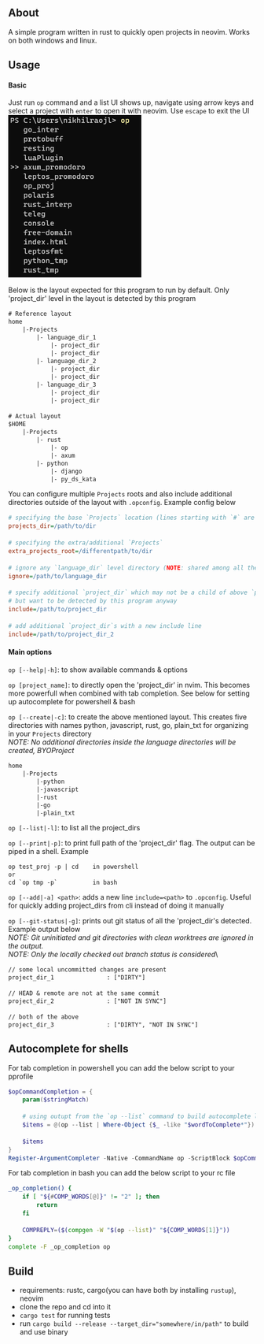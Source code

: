 ## About

A simple program written in rust to quickly open projects in neovim. Works on both windows and linux.

## Usage

#### Basic

Just run `op` command and a list UI shows up, navigate using arrow keys and select a project with `enter` to open it with neovim.
Use `escape` to exit the UI\
![](./media/op_nvim.png)

Below is the layout expected for this program to run by default. Only 'project_dir' level in the layout is detected by this program

```
# Reference layout
home
    |-Projects
        |- language_dir_1
            |- project_dir
            |- project_dir
        |- language_dir_2
            |- project_dir
            |- project_dir
        |- language_dir_3
            |- project_dir
            |- project_dir

# Actual layout
$HOME
    |-Projects
        |- rust
            |- op
            |- axum
        |- python
            |- django
            |- py_ds_kata
```

You can configure multiple `Projects` roots and also include additional directories outside of the layout with `.opconfig`. Example config below

```ini
# specifying the base `Projects` location (lines starting with `#` are ignored)
projects_dir=/path/to/dir

# specifying the extra/additional `Projects`
extra_projects_root=/differentpath/to/dir

# ignore any `language_dir` level directory (NOTE: shared among all the `Project` roots)
ignore=/path/to/language_dir

# specify additional `project_dir` which may not be a child of above `projects_dir`
# but want to be detected by this program anyway
include=/path/to/project_dir

# add additional `project_dir`s with a new include line
include=/path/to/project_dir_2
```

#### Main options

`op [--help|-h]`: to show available commands & options

`op [project_name]`: to directly open the 'project_dir' in nvim.
This becomes more powerfull when combined with tab completion.
See below for setting up autocomplete for powershell & bash

`op [--create|-c]`: to create the above mentioned layout.
This creates five directories with names python, javascript, rust, go, plain_txt for organizing in your `Projects` directory\
_NOTE: No additional directories inside the language directories will be created, BYOProject_

```
home
    |-Projects
        |-python
        |-javascript
        |-rust
        |-go
        |-plain_txt
```

`op [--list|-l]`: to list all the project_dirs

`op [--print|-p]`: to print full path of the 'project_dir' flag. The output can be piped in a shell. Example

```
op test_proj -p | cd    in powershell
or
cd `op tmp -p`          in bash
```

`op [--add|-a] <path>`: adds a new line `include=<path>` to `.opconfig`. Useful for quickly adding project_dirs from cli instead of doing it manually

`op [--git-status|-g]`: prints out git status of all the 'project_dir's detected. Example output below\
_NOTE: Git uninitiated and git directories with clean worktrees are ignored in the output._\
_NOTE: Only the locally checked out branch status is considered_\

```
// some local uncommitted changes are present
project_dir_1               : ["DIRTY"] 

// HEAD & remote are not at the same commit
project_dir_2               : ["NOT IN SYNC"] 

// both of the above
project_dir_3               : ["DIRTY", "NOT IN SYNC"] 
```


## Autocomplete for shells

For tab completion in powershell you can add the below script to your pprofile

```powershell
$opCommandCompletion = {
    param($stringMatch)

    # using outupt from the `op --list` command to build autocomplete list
    $items = @(op --list | Where-Object {$_ -like "$wordToComplete*"})

    $items
}
Register-ArgumentCompleter -Native -CommandName op -ScriptBlock $opCommandCompletion
```

For tab completion in bash you can add the below script to your rc file

```bash
_op_completion() {
	if [ "${#COMP_WORDS[@]}" != "2" ]; then
		return
	fi

	COMPREPLY=($(compgen -W "$(op --list)" "${COMP_WORDS[1]}"))
}
complete -F _op_completion op
```

## Build

- requirements: rustc, cargo(you can have both by installing `rustup`), neovim
- clone the repo and cd into it
- `cargo test` for running tests
- run `cargo build --release --target_dir="somewhere/in/path"` to build and use binary
